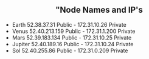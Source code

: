 ## <center> "Node Names and IP's
* Earth 52.38.37.31 Public - 172.31.10.26 Private
* Venus 52.40.213.159 Public - 172.31.1.200 Private
* Mars 52.39.183.134 Public - 172.31.10.25 Private
* Jupiter 52.40.189.16 Public - 172.31.10.24 Private
* Sol 52.40.255.86 Public - 172.31.0.209 Private
